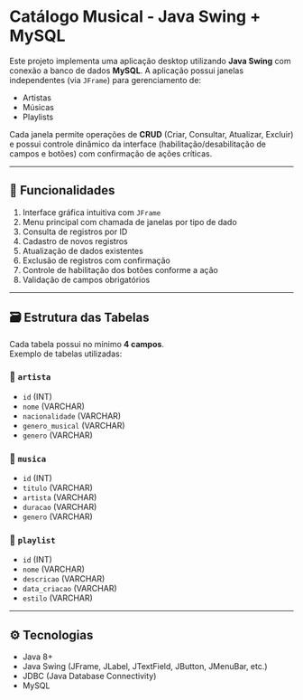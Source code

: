 # Catálogo Musical - Java Swing + MySQL

Este projeto implementa uma aplicação desktop utilizando **Java Swing** com conexão a banco de dados **MySQL**. A aplicação possui janelas independentes (via `JFrame`) para gerenciamento de:

- Artistas
- Músicas
- Playlists

Cada janela permite operações de **CRUD** (Criar, Consultar, Atualizar, Excluir) e possui controle dinâmico da interface (habilitação/desabilitação de campos e botões) com confirmação de ações críticas.

---

## 📌 Funcionalidades

  1. Interface gráfica intuitiva com `JFrame`  
  2. Menu principal com chamada de janelas por tipo de dado  
  3. Consulta de registros por ID  
  4. Cadastro de novos registros  
  5. Atualização de dados existentes  
  6. Exclusão de registros com confirmação  
  7. Controle de habilitação dos botões conforme a ação  
  8. Validação de campos obrigatórios

---

## 🗃️ Estrutura das Tabelas

Cada tabela possui no mínimo **4 campos**.  
Exemplo de tabelas utilizadas:

### 🎤 `artista`
- `id` (INT)
- `nome` (VARCHAR)
- `nacionalidade` (VARCHAR)
- `genero_musical` (VARCHAR)
- `genero` (VARCHAR)

### 🎵 `musica`
- `id` (INT)
- `titulo` (VARCHAR)
- `artista` (VARCHAR)
- `duracao` (VARCHAR)
- `genero` (VARCHAR)

### 📀 `playlist`
- `id` (INT)
- `nome` (VARCHAR)
- `descricao` (VARCHAR)
- `data_criacao` (VARCHAR)
- `estilo` (VARCHAR)

---

## ⚙️ Tecnologias

- Java 8+
- Java Swing (JFrame, JLabel, JTextField, JButton, JMenuBar, etc.)
- JDBC (Java Database Connectivity)
- MySQL
